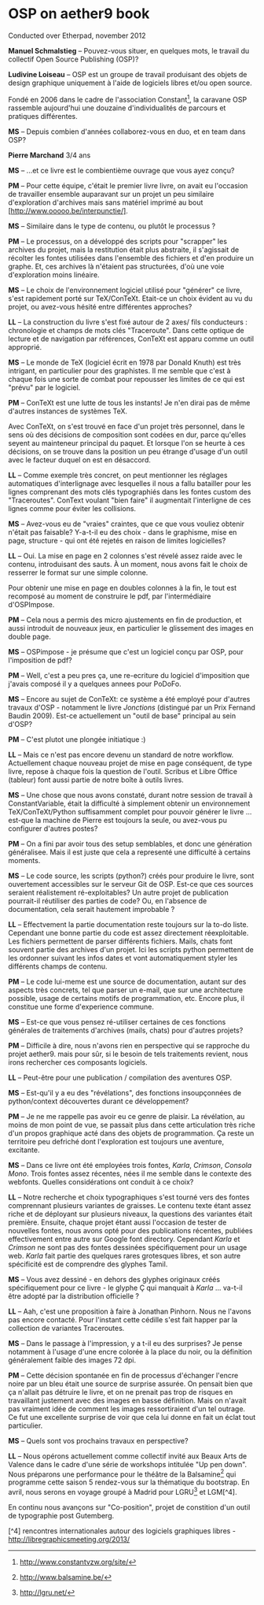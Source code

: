 # OSP on aether9 book

Conducted over Etherpad, november 2012


**Manuel Schmalstieg** – Pouvez-vous situer, en quelques mots, le travail du collectif Open Source Publishing (OSP)?

**Ludivine Loiseau** – OSP est un groupe de travail produisant des objets de design graphique uniquement à l'aide de logiciels libres et/ou open source.

Fondé en 2006 dans le cadre de l'association Constant[^1], la caravane OSP rassemble aujourd'hui une douzaine d'individualités de parcours et pratiques différentes.

[^1]: http://www.constantvzw.org/site/

**MS** – Depuis combien d'années collaborez-vous en duo, et en team dans OSP?

**Pierre Marchand** 3/4 ans 

**MS** – ...et ce livre est le combientième ouvrage que vous ayez conçu? 

**PM** – Pour cette équipe, c'était le premier livre livre, on avait eu l'occasion de travailler ensemble auparavant sur un projet un peu similaire d'exploration d'archives mais sans matériel imprimé au bout [http://www.ooooo.be/interpunctie/].

**MS** – Similaire dans le type de contenu, ou plutôt le processus ?

**PM** – Le processus, on a développé des scripts pour "scrapper" les archives du projet, mais la restitution était plus abstraite, il s'agissait de récolter les fontes utilisées dans l'ensemble des fichiers et d'en produire un graphe. Et, ces archives là n'étaient pas structurées, d'où une voie d'exploration moins linéaire.

**MS** – Le choix de l'environnement logiciel utilisé pour "générer" ce livre, s'est rapidement porté sur TeX/ConTeXt. Etait-ce un choix évident au vu du projet, ou avez-vous hésité entre différentes approches?

**LL** – La construction du livre s'est fixé autour de 2 axes/ fils conducteurs : chronologie et champs de mots clés "Traceroute".
Dans cette optique de lecture et de navigation par références, ConTeXt est apparu comme un outil approprié.

**MS** – Le monde de TeX (logiciel écrit en 1978 par Donald Knuth) est très intrigant, en particulier pour des graphistes. Il me semble que c'est à chaque fois une sorte de combat pour repousser les limites de ce qui est "prévu" par le logiciel.

**PM** – ConTeXt est une lutte de tous les instants! Je n'en dirai pas de même d'autres instances de systèmes TeX. 

Avec ConTeXt, on s'est trouvé en face d'un projet très personnel, dans le sens où des décisions de composition sont codées en dur, parce qu'elles seyent au mainteneur principal du paquet. Et lorsque l'on se heurte à ces décisions, on se trouve dans la position un peu étrange d'usage d'un outil avec le facteur duquel on est en désaccord.

**LL** – Comme exemple très concret, on peut mentionner les réglages automatiques d'interlignage avec lesquelles il nous a fallu batailler pour les lignes comprenant des mots clés typographiés dans les fontes custom des "Traceroutes". ConText voulant "bien faire" il augmentait l'interligne de ces lignes comme pour éviter les collisions.

**MS** – Avez-vous eu de "vraies" craintes, que ce que vous vouliez obtenir n'était pas faisable? Y-a-t-il eu des choix - dans le graphisme, mise en page, structure - qui ont été rejetés en raison de limites logicielles?

**LL** – Oui. 
La mise en page en 2 colonnes s'est révelé assez raide avec le contenu, introduisant des sauts. À un moment, nous avons fait le choix de resserrer le format sur une simple colonne.

Pour obtenir une mise en page en doubles colonnes à la fin, le tout est recomposé au moment de construire le pdf, par l'intermédiaire d'OSPImpose. 

**PM** – Cela nous a permis des micro ajustements en fin de production, et aussi introduit de nouveaux jeux, en particulier le glissement des images en double page.

**MS** – OSPimpose - je présume que c'est un logiciel conçu par OSP, pour l'imposition de pdf?

**PM** – Well, c'est a peu pres ça, une re-ecriture du logiciel d'imposition que j'avais composé il y a quelques annees pour PoDoFo.

**MS** – Encore au sujet de ConTeXt: ce système a été employé pour d'autres travaux d'OSP - notamment le livre *Jonctions* (distingué par un Prix Fernand Baudin 2009). Est-ce actuellement un "outil de base" principal au sein d'OSP?

**PM** – C'est plutot une plongée initiatique :)

**LL** – Mais ce n'est pas encore devenu un standard de notre workflow. Actuellement chaque nouveau projet de mise en page conséquent, de type livre, repose à chaque fois la question de l'outil.
Scribus et Libre Office (tableur) font aussi partie de notre boîte à outils livres.

**MS** – Une chose que nous avons constaté, durant notre session de travail à ConstantVariable, était la difficulté à simplement obtenir un environnement TeX/ConTeXt/Python suffisamment complet pour pouvoir générer le livre ... est-que la machine de Pierre est toujours la seule, ou avez-vous pu configurer d'autres postes?

**PM** – On a fini par avoir tous des setup semblables, et donc une génération généralisee. Mais il est juste que cela a representé une difficulté à certains moments.

**MS** – Le code source, les scripts (python?) créés pour produire le livre, sont ouvertement accessibles sur le serveur Git de OSP. Est-ce que ces sources seraient réalistement ré-exploitables? Un autre projet de publication pourrait-il réutiliser des parties de code? Ou, en l'absence de documentation, cela serait hautement improbable ?

**LL** – Effectvement la partie documentation reste toujours sur la to-do liste.
Cependant une bonne partie du code est assez directement réexploitable. Les fichiers permettent de parser différents fichiers. Mails, chats font souvent partie des archives d'un projet. Ici les scripts python permettent de les ordonner suivant les infos dates et vont automatiquement styler les différents champs de contenu.

**PM** – Le code lui-meme est une source de documentation, autant sur des aspects très concrets, tel que parser un e-mail, que sur une architecture possible, usage de certains motifs de programmation, etc. Encore plus, il constitue une forme d'experience commune.

**MS** – Est-ce que vous pensez ré-utiliser certaines de ces fonctions générales de traitements d'archives (mails, chats) pour d'autres projets?

**PM** – Difficile à dire, nous n'avons rien en perspective qui se rapproche du projet aether9. mais pour sûr, si le besoin de tels traitements revient, nous irons rechercher ces composants logiciels. 

**LL** – Peut-être pour une publication / compilation des aventures OSP.

**MS** – Est-qu'il y a eu des "révélations", des fonctions insoupçonnées de python/context découvertes durant ce développement?

**PM** – Je ne me rappelle pas avoir eu ce genre de plaisir. La révélation, au moins de mon point de vue, se passait plus dans cette articulation très riche d'un propos graphique acté dans des objets de programmation. Ça reste un territoire peu defriché dont l'exploration est toujours une aventure, excitante.

**MS** – Dans ce livre ont été employées trois fontes, *Karla*, *Crimson*, *Consola Mono*. Trois fontes assez récentes, nées il me semble dans le contexte des webfonts. Quelles considérations ont conduit à ce choix?

**LL** – Notre recherche et choix typographiques s'est tourné vers des fontes comprennant plusieurs variantes de graisses. Le contenu texte étant assez riche et de déployant sur plusieurs niveaux, la questions des variantes était première.
Ensuite, chaque projet étant aussi l'occasion de tester de nouvelles fontes, nous avons opté pour des publications récentes, publiées effectivement entre autre sur Google font directory.
Cependant *Karla* et *Crimson* ne sont pas des fontes dessinées spécifiquement pour un usage web. *Karla* fait partie des quelques rares grotesques libres, et son autre spécificité est de comprendre des glyphes Tamil.

**MS** – Vous avez dessiné - en dehors des glyphes originaux créés spécifiquement pour ce livre - le glyphe Ç qui manquait à *Karla* ... va-t-il être adopté par la distribution officielle ?

**LL** – Aah, c'est une proposition à faire à Jonathan Pinhorn. Nous ne l'avons pas encore contacté. Pour l'instant cette cédille s'est fait happer par la collection de variantes Traceroutes.

**MS** – Dans le passage à l'impression, y a t-il eu des surprises? Je pense notamment à l'usage d'une encre colorée à la place du noir, ou la définition généralement faible des images 72 dpi.

**PM** – Cette décision spontanée en fin de processus d'échanger l'encre noire par un bleu était une source de surprise assurée. On pensait bien que ça n'allait pas détruire le livre, et on ne prenait pas trop de risques en travaillant justement avec des images en basse définition. Mais on n'avait pas vraiment idée de comment les images ressortiraient d'un tel outrage. Ce fut une excellente surprise de voir que cela lui donne en fait un éclat tout particulier.

**MS** – Quels sont vos prochains travaux en perspective?

**LL** – Nous opérons actuellement comme collectif invité aux Beaux Arts de Valence dans le cadre d'une série de workshops intitulée "Up pen down".
Nous préparons une performance pour le théâtre de la Balsamine[^2] qui programme cette saison 5 rendez-vous sur la thématique du bootstrap.
En avril, nous serons en voyage groupé à Madrid pour LGRU[^3] et LGM[^4].

En continu nous avançons sur "Co-position", projet de constition d'un outil de typographie post Gutemberg. 

[^2]: http://www.balsamine.be/

[^3]: http://lgru.net/

[^4] rencontres internationales autour des logiciels graphiques libres - http://libregraphicsmeeting.org/2013/